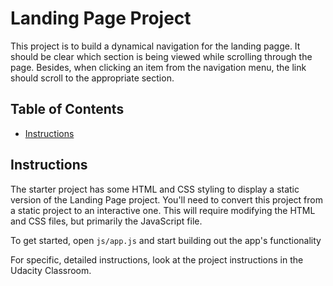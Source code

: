 # Landing Page Project
This project is to build a dynamical navigation for the landing pagge. It should be clear which section is being viewed while scrolling through the page. Besides, when clicking an item from the navigation menu, the link should scroll to the appropriate section.
## Table of Contents

* [Instructions](#instructions)

## Instructions

The starter project has some HTML and CSS styling to display a static version of the Landing Page project. You'll need to convert this project from a static project to an interactive one. This will require modifying the HTML and CSS files, but primarily the JavaScript file.

To get started, open `js/app.js` and start building out the app's functionality

For specific, detailed instructions, look at the project instructions in the Udacity Classroom.
